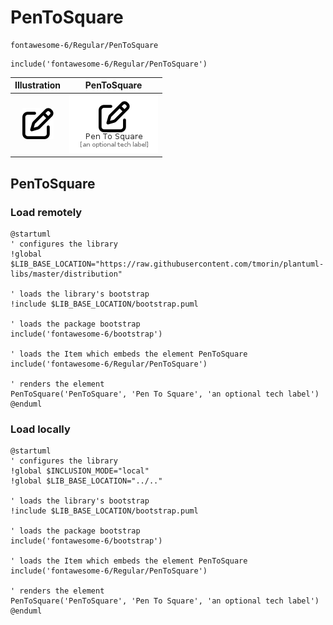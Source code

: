 # PenToSquare


```text
fontawesome-6/Regular/PenToSquare
```

```text
include('fontawesome-6/Regular/PenToSquare')
```



| Illustration | PenToSquare |
| :---: | :---: |
| ![illustration for Illustration](../../fontawesome-6/Regular/PenToSquare.png) | ![illustration for PenToSquare](../../fontawesome-6/Regular/PenToSquare.Local.png) |




## PenToSquare

### Load remotely
```plantuml
@startuml
' configures the library
!global $LIB_BASE_LOCATION="https://raw.githubusercontent.com/tmorin/plantuml-libs/master/distribution"

' loads the library's bootstrap
!include $LIB_BASE_LOCATION/bootstrap.puml

' loads the package bootstrap
include('fontawesome-6/bootstrap')

' loads the Item which embeds the element PenToSquare
include('fontawesome-6/Regular/PenToSquare')

' renders the element
PenToSquare('PenToSquare', 'Pen To Square', 'an optional tech label')
@enduml
```

### Load locally
```plantuml
@startuml
' configures the library
!global $INCLUSION_MODE="local"
!global $LIB_BASE_LOCATION="../.."

' loads the library's bootstrap
!include $LIB_BASE_LOCATION/bootstrap.puml

' loads the package bootstrap
include('fontawesome-6/bootstrap')

' loads the Item which embeds the element PenToSquare
include('fontawesome-6/Regular/PenToSquare')

' renders the element
PenToSquare('PenToSquare', 'Pen To Square', 'an optional tech label')
@enduml
```

